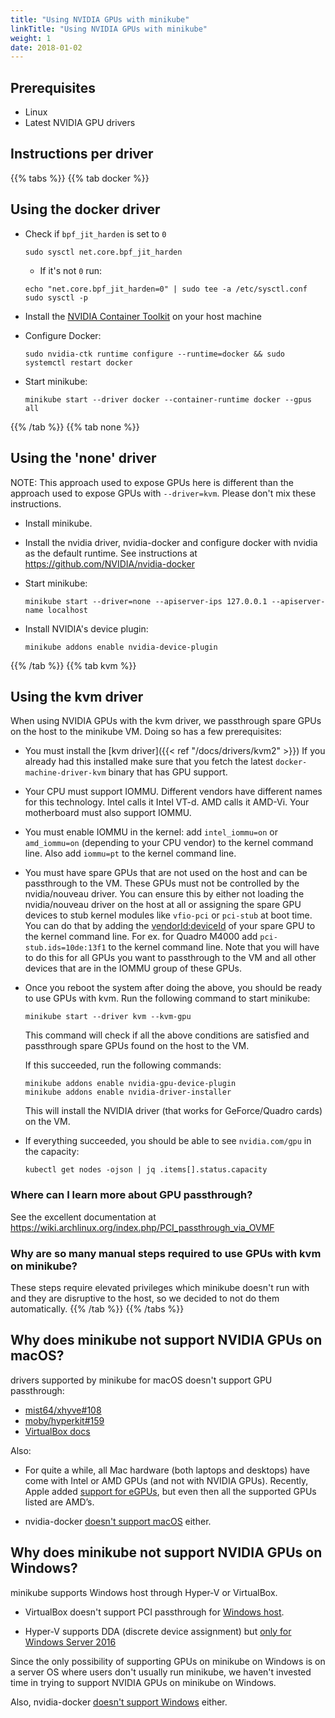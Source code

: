 ```yaml
---
title: "Using NVIDIA GPUs with minikube"
linkTitle: "Using NVIDIA GPUs with minikube"
weight: 1
date: 2018-01-02
---
```


## Prerequisites

- Linux
- Latest NVIDIA GPU drivers

## Instructions per driver

{{% tabs %}}
{{% tab docker %}}
## Using the docker driver

- Check if `bpf_jit_harden` is set to `0`
  ```shell
  sudo sysctl net.core.bpf_jit_harden
  ```
  - If it's not `0` run:
  ```shell
  echo "net.core.bpf_jit_harden=0" | sudo tee -a /etc/sysctl.conf
  sudo sysctl -p
  ```

- Install the [NVIDIA Container Toolkit](https://docs.nvidia.com/datacenter/cloud-native/container-toolkit/latest/install-guide.html) on your host machine

- Configure Docker:
  ```shell
  sudo nvidia-ctk runtime configure --runtime=docker && sudo systemctl restart docker
  ```
- Start minikube:
  ```shell
  minikube start --driver docker --container-runtime docker --gpus all
  ```
{{% /tab %}}
{{% tab none %}}
## Using the 'none' driver

NOTE: This approach used to expose GPUs here is different than the approach used
to expose GPUs with `--driver=kvm`. Please don't mix these instructions.

- Install minikube.

- Install the nvidia driver, nvidia-docker and configure docker with nvidia as
  the default runtime. See instructions at
  <https://github.com/NVIDIA/nvidia-docker>

- Start minikube:
  ```shell
  minikube start --driver=none --apiserver-ips 127.0.0.1 --apiserver-name localhost
  ```

- Install NVIDIA's device plugin:
  ```shell
  minikube addons enable nvidia-device-plugin
  ```
{{% /tab %}}
{{% tab kvm %}}
## Using the kvm driver

When using NVIDIA GPUs with the kvm driver, we passthrough spare GPUs on the
host to the minikube VM. Doing so has a few prerequisites:

- You must install the [kvm driver]({{< ref "/docs/drivers/kvm2" >}}) If you already had
  this installed make sure that you fetch the latest
  `docker-machine-driver-kvm` binary that has GPU support.

- Your CPU must support IOMMU. Different vendors have different names for this
  technology. Intel calls it Intel VT-d. AMD calls it AMD-Vi. Your motherboard
  must also support IOMMU.

- You must enable IOMMU in the kernel: add `intel_iommu=on` or `amd_iommu=on`
  (depending to your CPU vendor) to the kernel command line. Also add `iommu=pt`
  to the kernel command line.

- You must have spare GPUs that are not used on the host and can be passthrough
  to the VM. These GPUs must not be controlled by the nvidia/nouveau driver. You
  can ensure this by either not loading the nvidia/nouveau driver on the host at
  all or assigning the spare GPU devices to stub kernel modules like `vfio-pci`
  or `pci-stub` at boot time. You can do that by adding the
  [vendorId:deviceId](https://pci-ids.ucw.cz/read/PC/10de) of your spare GPU to
  the kernel command line. For ex. for Quadro M4000 add `pci-stub.ids=10de:13f1`
  to the kernel command line. Note that you will have to do this for all GPUs
  you want to passthrough to the VM and all other devices that are in the IOMMU
  group of these GPUs.

- Once you reboot the system after doing the above, you should be ready to use
  GPUs with kvm. Run the following command to start minikube:
  ```shell
  minikube start --driver kvm --kvm-gpu
  ```

  This command will check if all the above conditions are satisfied and
  passthrough spare GPUs found on the host to the VM.

  If this succeeded, run the following commands:
  ```shell
  minikube addons enable nvidia-gpu-device-plugin
  minikube addons enable nvidia-driver-installer
  ```

  This will install the NVIDIA driver (that works for GeForce/Quadro cards)
  on the VM.

- If everything succeeded, you should be able to see `nvidia.com/gpu` in the
  capacity:
  ```shell
  kubectl get nodes -ojson | jq .items[].status.capacity
  ```

### Where can I learn more about GPU passthrough?

See the excellent documentation at
<https://wiki.archlinux.org/index.php/PCI_passthrough_via_OVMF>

### Why are so many manual steps required to use GPUs with kvm on minikube?

These steps require elevated privileges which minikube doesn't run with and they
are disruptive to the host, so we decided to not do them automatically.
{{% /tab %}}
{{% /tabs %}}

## Why does minikube not support NVIDIA GPUs on macOS?

drivers supported by minikube for macOS doesn't support GPU passthrough:

- [mist64/xhyve#108](https://github.com/mist64/xhyve/issues/108)
- [moby/hyperkit#159](https://github.com/moby/hyperkit/issues/159)
- [VirtualBox docs](https://www.virtualbox.org/manual/ch09.html#pcipassthrough)

Also: 

- For quite a while, all Mac hardware (both laptops and desktops) have come with
  Intel or AMD GPUs (and not with NVIDIA GPUs). Recently, Apple added [support
  for eGPUs](https://support.apple.com/en-us/HT208544), but even then all the
  supported GPUs listed are AMD’s.

- nvidia-docker [doesn't support
  macOS](https://github.com/NVIDIA/nvidia-docker/issues/101) either.

## Why does minikube not support NVIDIA GPUs on Windows?

minikube supports Windows host through Hyper-V or VirtualBox.

- VirtualBox doesn't support PCI passthrough for [Windows
  host](https://www.virtualbox.org/manual/ch09.html#pcipassthrough).

- Hyper-V supports DDA (discrete device assignment) but [only for Windows Server
  2016](https://docs.microsoft.com/en-us/windows-server/virtualization/hyper-v/plan/plan-for-deploying-devices-using-discrete-device-assignment)

Since the only possibility of supporting GPUs on minikube on Windows is on a
server OS where users don't usually run minikube, we haven't invested time in
trying to support NVIDIA GPUs on minikube on Windows.

Also, nvidia-docker [doesn't support
Windows](https://github.com/NVIDIA/nvidia-docker/issues/197) either.
